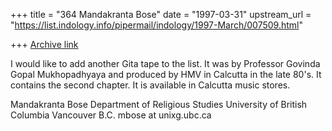 +++
title = "364 Mandakranta Bose"
date = "1997-03-31"
upstream_url = "https://list.indology.info/pipermail/indology/1997-March/007509.html"

+++
[Archive link](https://list.indology.info/pipermail/indology/1997-March/007509.html)

 I would like to add another Gita tape to the list. It was 
by Professor Govinda Gopal Mukhopadhyaya and produced by HMV in
Calcutta in the late 80's. It contains the second chapter. It is
available in Calcutta music stores.

Mandakranta Bose
Department of Religious Studies
University of British Columbia
Vancouver B.C.
mbose at unixg.ubc.ca






